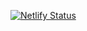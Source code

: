 [![Netlify Status](https://api.netlify.com/api/v1/badges/8bdd1208-b7ad-4639-ba01-0f07957fdf95/deploy-status)](https://app.netlify.com/projects/zynvo/deploys)
